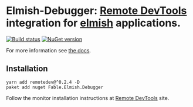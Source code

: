 Elmish-Debugger: [Remote DevTools](https://github.com/zalmoxisus/remotedev) integration for [elmish](https://github.com/fable-compiler/elmish) applications.
=======

[![Build status](https://ci.appveyor.com/api/projects/status/jbf5g40hpaib626t/branch/v4.x?svg=true)](https://ci.appveyor.com/project/et1975/debugger/branch/v4.x) [![NuGet version](https://badge.fury.io/nu/Fable.Elmish.Debugger.svg)](https://badge.fury.io/nu/Fable.Elmish.Debugger)

For more information see [the docs](https://elmish.github.io/debugger).

## Installation
```shell
yarn add remotedev@^0.2.4 -D
paket add nuget Fable.Elmish.Debugger
```

Follow the monitor installation instructions at [Remote DevTools](https://github.com/zalmoxisus/remotedev) site.


